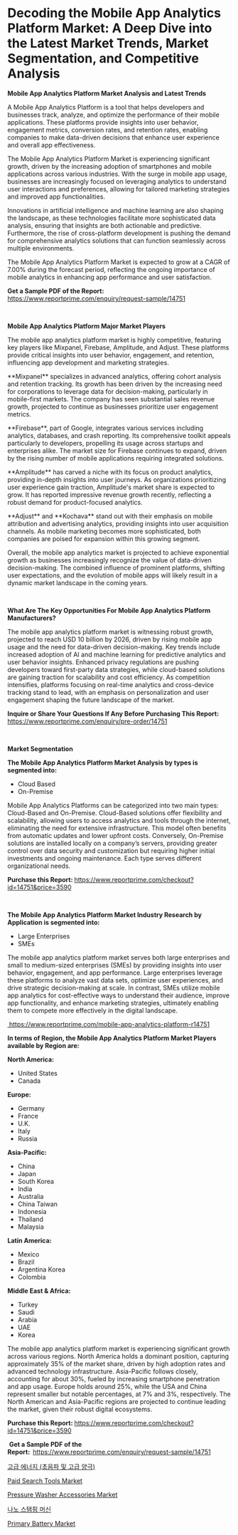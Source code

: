<p><h1>Decoding the Mobile App Analytics Platform Market: A Deep Dive into the Latest Market Trends, Market Segmentation, and Competitive Analysis</h1></p><p><strong>Mobile App Analytics Platform Market Analysis and Latest Trends</strong></p>
<p><p>A Mobile App Analytics Platform is a tool that helps developers and businesses track, analyze, and optimize the performance of their mobile applications. These platforms provide insights into user behavior, engagement metrics, conversion rates, and retention rates, enabling companies to make data-driven decisions that enhance user experience and overall app effectiveness.</p><p>The Mobile App Analytics Platform Market is experiencing significant growth, driven by the increasing adoption of smartphones and mobile applications across various industries. With the surge in mobile app usage, businesses are increasingly focused on leveraging analytics to understand user interactions and preferences, allowing for tailored marketing strategies and improved app functionalities. </p><p>Innovations in artificial intelligence and machine learning are also shaping the landscape, as these technologies facilitate more sophisticated data analysis, ensuring that insights are both actionable and predictive. Furthermore, the rise of cross-platform development is pushing the demand for comprehensive analytics solutions that can function seamlessly across multiple environments. </p><p>The Mobile App Analytics Platform Market is expected to grow at a CAGR of 7.00% during the forecast period, reflecting the ongoing importance of mobile analytics in enhancing app performance and user satisfaction.</p></p>
<p><strong>Get a Sample PDF of the Report:&nbsp;</strong> <a href="https://www.reportprime.com/enquiry/request-sample/14751">https://www.reportprime.com/enquiry/request-sample/14751</a></p>
<p>&nbsp;</p>
<p><strong>Mobile App Analytics Platform Major Market Players</strong></p>
<p><p>The mobile app analytics platform market is highly competitive, featuring key players like Mixpanel, Firebase, Amplitude, and Adjust. These platforms provide critical insights into user behavior, engagement, and retention, influencing app development and marketing strategies.</p><p>**Mixpanel** specializes in advanced analytics, offering cohort analysis and retention tracking. Its growth has been driven by the increasing need for corporations to leverage data for decision-making, particularly in mobile-first markets. The company has seen substantial sales revenue growth, projected to continue as businesses prioritize user engagement metrics.</p><p>**Firebase**, part of Google, integrates various services including analytics, databases, and crash reporting. Its comprehensive toolkit appeals particularly to developers, propelling its usage across startups and enterprises alike. The market size for Firebase continues to expand, driven by the rising number of mobile applications requiring integrated solutions. </p><p>**Amplitude** has carved a niche with its focus on product analytics, providing in-depth insights into user journeys. As organizations prioritizing user experience gain traction, Amplitude's market share is expected to grow. It has reported impressive revenue growth recently, reflecting a robust demand for product-focused analytics.</p><p>**Adjust** and **Kochava** stand out with their emphasis on mobile attribution and advertising analytics, providing insights into user acquisition channels. As mobile marketing becomes more sophisticated, both companies are poised for expansion within this growing segment.</p><p>Overall, the mobile app analytics market is projected to achieve exponential growth as businesses increasingly recognize the value of data-driven decision-making. The combined influence of prominent platforms, shifting user expectations, and the evolution of mobile apps will likely result in a dynamic market landscape in the coming years.</p></p>
<p>&nbsp;</p>
<p><strong>What Are The Key Opportunities For Mobile App Analytics Platform Manufacturers?</strong></p>
<p><p>The mobile app analytics platform market is witnessing robust growth, projected to reach USD 10 billion by 2026, driven by rising mobile app usage and the need for data-driven decision-making. Key trends include increased adoption of AI and machine learning for predictive analytics and user behavior insights. Enhanced privacy regulations are pushing developers toward first-party data strategies, while cloud-based solutions are gaining traction for scalability and cost efficiency. As competition intensifies, platforms focusing on real-time analytics and cross-device tracking stand to lead, with an emphasis on personalization and user engagement shaping the future landscape of the market.</p></p>
<p><strong>Inquire or Share Your Questions If Any Before Purchasing This Report:</strong> <a href="https://www.reportprime.com/enquiry/pre-order/14751">https://www.reportprime.com/enquiry/pre-order/14751</a></p>
<p>&nbsp;</p>
<p><strong>Market Segmentation</strong></p>
<p><strong>The Mobile App Analytics Platform Market Analysis by types is segmented into:</strong></p>
<p><ul><li>Cloud Based</li><li>On-Premise</li></ul></p>
<p><p>Mobile App Analytics Platforms can be categorized into two main types: Cloud-Based and On-Premise. Cloud-Based solutions offer flexibility and scalability, allowing users to access analytics and tools through the internet, eliminating the need for extensive infrastructure. This model often benefits from automatic updates and lower upfront costs. Conversely, On-Premise solutions are installed locally on a company’s servers, providing greater control over data security and customization but requiring higher initial investments and ongoing maintenance. Each type serves different organizational needs.</p></p>
<p><strong>Purchase this Report:&nbsp;</strong><a href="https://www.reportprime.com/checkout?id=14751&price=3590">https://www.reportprime.com/checkout?id=14751&price=3590</a></p>
<p>&nbsp;</p>
<p><strong>The Mobile App Analytics Platform Market Industry Research by Application is segmented into:</strong></p>
<p><ul><li>Large Enterprises</li><li>SMEs</li></ul></p>
<p><p>The mobile app analytics platform market serves both large enterprises and small to medium-sized enterprises (SMEs) by providing insights into user behavior, engagement, and app performance. Large enterprises leverage these platforms to analyze vast data sets, optimize user experiences, and drive strategic decision-making at scale. In contrast, SMEs utilize mobile app analytics for cost-effective ways to understand their audience, improve app functionality, and enhance marketing strategies, ultimately enabling them to compete more effectively in the digital landscape.</p></p>
<p><a href="https://www.reportprime.com/mobile-app-analytics-platform-r14751">&nbsp;https://www.reportprime.com/mobile-app-analytics-platform-r14751</a></p>
<p><strong>In terms of Region, the Mobile App Analytics Platform Market Players available by Region are:</strong></p>
<p>
    <p> <strong> North America: </strong>
        <ul>
            <li>United States</li>
            <li>Canada</li>
        </ul>
        </p> 
    <p> <strong> Europe: </strong>
        <ul>
            <li>Germany</li>
            <li>France</li>
            <li>U.K.</li>
            <li>Italy</li>
            <li>Russia</li>
        </ul>
        </p> 
    <p> <strong> Asia-Pacific: </strong>
        <ul>
            <li>China</li>
            <li>Japan</li>
            <li>South Korea</li>
            <li>India</li>
            <li>Australia</li>
            <li>China Taiwan</li>
            <li>Indonesia</li>
            <li>Thailand</li>
            <li>Malaysia</li>
        </ul>
        </p> 
    <p> <strong> Latin America: </strong>
        <ul>
            <li>Mexico</li>
            <li>Brazil</li>
            <li>Argentina Korea</li>
            <li>Colombia</li>
        </ul>
        </p> 
    <p> <strong> Middle East & Africa: </strong>
        <ul>
            <li>Turkey</li>
            <li>Saudi</li>
            <li>Arabia</li>
            <li>UAE</li>
            <li>Korea</li>
        </ul>
    </p>
    </p>
<p><p>The mobile app analytics platform market is experiencing significant growth across various regions. North America holds a dominant position, capturing approximately 35% of the market share, driven by high adoption rates and advanced technology infrastructure. Asia-Pacific follows closely, accounting for about 30%, fueled by increasing smartphone penetration and app usage. Europe holds around 25%, while the USA and China represent smaller but notable percentages, at 7% and 3%, respectively. The North American and Asia-Pacific regions are projected to continue leading the market, given their robust digital ecosystems.</p></p>
<p><strong>Purchase this Report: </strong><a href="https://www.reportprime.com/checkout?id=14751&price=3590">https://www.reportprime.com/checkout?id=14751&price=3590</a></p>
<p>&nbsp;<strong>Get a Sample PDF of the Report:&nbsp;&nbsp;</strong><a href="https://www.reportprime.com/enquiry/request-sample/14751">https://www.reportprime.com/enquiry/request-sample/14751</a></p>
<p><strong></strong></p>
<p><p><a href="https://medium.com/@scotthereford10/%EC%A0%84-%EC%84%B8%EA%B3%84-%EC%B2%A8%EB%8B%A8-%EC%97%90%EB%84%88%EC%A7%80-%EC%B4%88%EC%9D%8C%ED%8C%8C-%EB%B0%8F-%EC%B2%A8%EB%8B%A8-%EC%96%91%EA%B7%B9-%EC%8B%9C%EC%9E%A5-%EB%B6%80%EB%AC%B8-%EC%9C%A0%ED%98%95-%EC%9D%91%EC%9A%A9-%ED%94%84%EB%A1%9C%EA%B7%B8%EB%9E%A8-%EC%8B%9C%EC%9E%A5-%EC%B0%B8%EC%97%AC%EC%9E%90-%EC%A0%84%EB%9E%B5-%EC%A7%80%EC%97%AD-%EC%84%B1%EC%9E%A5-%ED%86%B5%EC%B0%B0%EB%A0%A5-%EB%B0%8F-%ED%96%A5%ED%9B%84-%EC%98%88%EC%B8%A1-2024-2031-6cfc48469d8c">고급 에너지 (초음파 및 고급 양극)</a></p><p><a href="https://www.linkedin.com/pulse/paid-search-tools-market-size-share-trends-analysis-report-xnxqf?trackingId=SLhQoid2SJOwUGZgvnWrqA%3D%3D">Paid Search Tools Market</a></p><p><a href="https://medium.com/@ivethfonsecal57/the-pressure-washer-accessories-market-has-experienced-impressive-growth-in-recent-years-9322e62aa941">Pressure Washer Accessories Market</a></p><p><a href="https://medium.com/@scotthereford10/2024%EB%85%84%EB%B6%80%ED%84%B0-2031%EB%85%84%EA%B9%8C%EC%A7%80%EC%9D%98-%EB%82%98%EB%85%B8-%EC%8A%A4%ED%83%AC%ED%95%91-%EB%A8%B8%EC%8B%A0-%EC%8B%9C%EC%9E%A5%EC%9D%98-%EC%83%88%EB%A1%9C%EC%9A%B4-%ED%8A%B8%EB%A0%8C%EB%93%9C%EC%99%80-%EB%AF%B8%EB%9E%98-%EC%A0%84%EB%A7%9D-81aacb1add55">나노 스탬핑 머신</a></p><p><a href="https://medium.com/@ivethfonsecal57/what-is-primary-battery-market-0aa94a34411b">Primary Battery Market</a></p></p>
